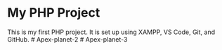 # My PHP Project

This is my first PHP project. It is set up using XAMPP, VS Code, Git, and GitHub.
#   A p e x - p l a n e t - 2  
 #   A p e x - p l a n e t - 3  
 